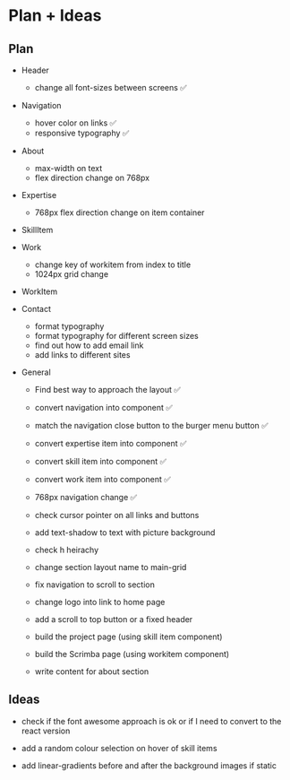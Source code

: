 # Plan + Ideas

## Plan

- Header
    - change all font-sizes between screens ✅

- Navigation
    - hover color on links ✅
    - responsive typography ✅

- About
    - max-width on text
    - flex direction change on 768px

- Expertise
    - 768px flex direction change on item container

- SkillItem

- Work
    - change key of workitem from index to title
    - 1024px grid change 

- WorkItem

- Contact
    - format typography
    - format typography for different screen sizes
    - find out how to add email link
    - add links to different sites

- General
    - Find best way to approach the layout ✅
    - convert navigation into component ✅
    - match the navigation close button to the burger menu button ✅
    - convert expertise item into component ✅
    - convert skill item into component ✅
    - convert work item into component ✅
    - 768px navigation change ✅
    - check cursor pointer on all links and buttons
    - add text-shadow to text with picture background
    - check h heirachy 

    - change section layout name to main-grid 

    - fix navigation to scroll to section
    - change logo into link to home page
    - add a scroll to top button or a fixed header

    - build the project page (using skill item component)
    - build the Scrimba page (using workitem component)

    - write content for about section

## Ideas

- check if the font awesome approach is ok or if I need to convert to the react version

- add a random colour selection on hover of skill items

- add linear-gradients before and after the background images if static 